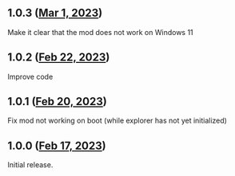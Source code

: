 ## 1.0.3 ([Mar 1, 2023](https://github.com/ramensoftware/windhawk-mods/blob/97c8aee81a71a356f145b60251c26353197255a4/mods/classic-taskbar-context-menu.wh.cpp))

Make it clear that the mod does not work on Windows 11


## 1.0.2 ([Feb 22, 2023](https://github.com/ramensoftware/windhawk-mods/blob/7ec6ef65e9d65020ee4b264b1bb2720fc0dfcf80/mods/classic-taskbar-context-menu.wh.cpp))

Improve code


## 1.0.1 ([Feb 20, 2023](https://github.com/ramensoftware/windhawk-mods/blob/4861ba75b654db5eb18489091ac8427910e382b6/mods/classic-taskbar-context-menu.wh.cpp))

Fix mod not working on boot (while explorer has not yet initialized)

## 1.0.0 ([Feb 17, 2023](https://github.com/ramensoftware/windhawk-mods/blob/a6c6db15b2d4eb237b3fac5d02a4b9b3a3c08f7d/mods/classic-taskbar-context-menu.wh.cpp))

Initial release.
